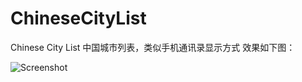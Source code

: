 ChineseCityList
===============

Chinese City List 中国城市列表，类似手机通讯录显示方式
效果如下图：

![Screenshot](https://github.com/kk-java/ChineseCityList/raw/master/all_screenshot.jpg)
